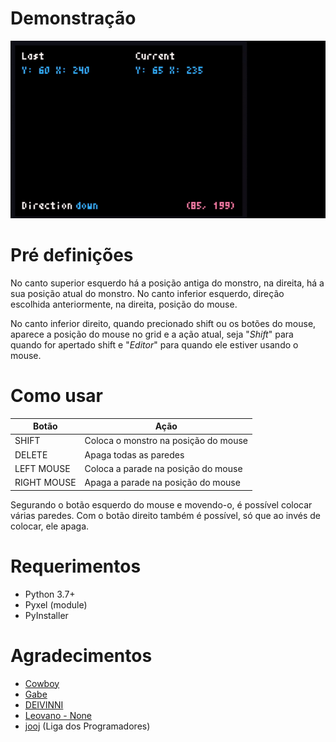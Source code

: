 # Demonstração
![](demonstração.gif)

# Pré definições
No canto superior esquerdo há a posição antiga do monstro, na direita, há a sua posição atual do monstro.
No canto inferior esquerdo, direção escolhida anteriormente, na direita, posição do mouse.

No canto inferior direito, quando precionado shift ou os botões do mouse, aparece a posição do mouse no grid e a ação atual, seja "*Shift*" para quando for apertado shift e "*Editor*" para quando ele estiver usando o mouse.

# Como usar
| Botão | Ação |
| ------------- | ------------- |
| SHIFT  | Coloca o monstro na posição do mouse  |
| DELETE  | Apaga todas as paredes |
| LEFT MOUSE | Coloca a parade na posição do mouse |
| RIGHT MOUSE | Apaga a parade na posição do mouse |

Segurando o botão esquerdo do mouse e movendo-o, é possível colocar várias paredes.
Com o botão direito também é possível, só que ao invés de colocar, ele apaga.

# Requerimentos
- Python 3.7+
- Pyxel (module)
- PyInstaller

# Agradecimentos
- [Cowboy](https://github.com/d4sein)
- [Gabe](https://github.com/ImGabe)
- [DEIVINNI](https://github.com/DEIVINNI)
- [Leovano - None](https://github.com/leovano)
- [jooj]() (Liga dos Programadores)
